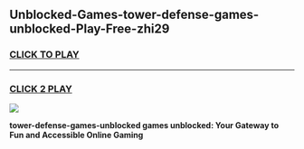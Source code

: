 
## Unblocked-Games-tower-defense-games-unblocked-Play-Free-zhi29
<h3>
<a href="https://premium76.site?title=tower-defense-games-unblocked&ref=17A">CLICK TO PLAY</a></h3>
<hr>

<h3>
<a href="https://premium76.site?title=tower-defense-games-unblocked&ref=17A">CLICK 2 PLAY</a>
  
</h3>

<a href="https://premium76.site?title=tower-defense-games-unblocked&ref=17A"><img src="https://clearcache.store/games.png"></a>


**tower-defense-games-unblocked games unblocked: Your Gateway to Fun and Accessible Online Gaming**
